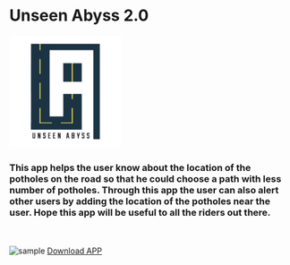 # Unseen Abyss 2.0

<img src="https://github.com/Grigary-C-Antony/Unseen_Abyss_2.0/raw/main/assets/images/logo.png" alt="logo" width="200"/>

### This app helps the user know about the location of the potholes on the road so that he could choose a path with less number of  potholes. Through this app the user can also alert other users by adding the location of the potholes near the user. Hope this app will be useful to all the riders out there. <br>

<br>
<br>
<img src="https://github.com/Grigary-C-Antony/Unseen_Abyss_2.0/raw/main/ezgif-3-e22d97da0373.gif" alt="sample">
<a id="raw-url" href="https://github.com/Grigary-C-Antony/Unseen_Abyss_2.0/raw/main/app-release.apk">Download APP</a>
